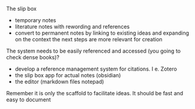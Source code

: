 The slip box
- temporary notes
- literature notes with rewording and references
- convert to permanent notes by linking to existing ideas and expanding on the context
the next steps are more relevant for creation

The system needs to be easily referenced and accessed (you going to check dense books)?
- develop a reference management system for citations. I e. Zotero
- the slip box app for actual notes (obsidian)
- the editor (markdown files notepad)

Remember it is only the scaffold to facilitate ideas. It should be fast and easy to document


